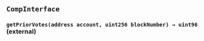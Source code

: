 ## `CompInterface`






### `getPriorVotes(address account, uint256 blockNumber) → uint96` (external)








